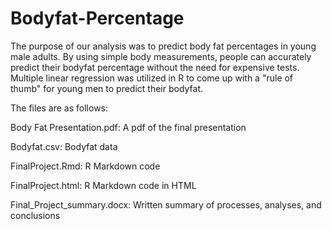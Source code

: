 # Bodyfat-Percentage
The purpose of our analysis was to predict body fat percentages in young male adults. By using simple body measurements, people can accurately predict their bodyfat percentage without the need for expensive tests. Multiple linear regression was utilized in R to come up with a "rule of thumb" for young men to predict their bodyfat.

The files are as follows:

Body Fat Presentation.pdf: A pdf of the final presentation

Bodyfat.csv: Bodyfat data

FinalProject.Rmd: R Markdown code

FinalProject.html: R Markdown code in HTML

Final_Project_summary.docx: Written summary of processes, analyses, and conclusions
